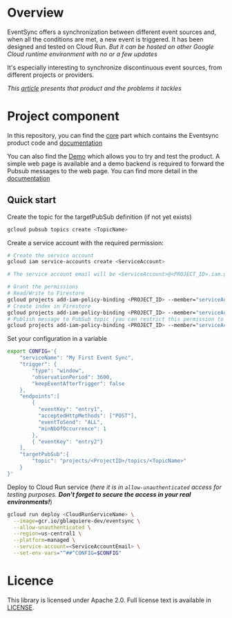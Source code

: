 # Overview

EventSync offers a synchronization between different event sources and, when all the conditions are met, a new event is
triggered. It has been designed and tested on Cloud Run. _But it can be hosted on other Google Cloud runtime environment 
with no or a few updates_

It's especially interesting to synchronize discontinuous event sources, from different projects or providers.

*This [article](https://medium.com/google-cloud/eventsync-the-event-driven-management-missing-piece-baeb4fcb9315) 
presents that product and the problems it tackles*

# Project component

In this repository, you can find the [core](https://github.com/guillaumeblaquiere/eventsync/tree/main/core) part which 
contains the Eventsync product code and [documentation](https://github.com/guillaumeblaquiere/eventsync/tree/main/core/core.md)

You can also find the [Demo](https://github.com/guillaumeblaquiere/eventsync/tree/main/demo) which allows you to try 
and test the product. A simple web page is available and a demo backend is required to forward the Pubsub messages to 
the web page. You can find more detail in the [documentation](https://github.com/guillaumeblaquiere/eventsync/tree/main/demo/demo.md)


## Quick start

Create the topic for the targetPubSub definition (if not yet exists)

```bash
gcloud pubsub topics create <TopicName>
```

Create a service account with the required permission:

```bash
# Create the service account
gcloud iam service-accounts create <ServiceAccount>

# The service account email will be <ServiceAccount>@<PROJECT_ID>.iam.gserviceaccount.com

# Grant the permissions
# Read/Write to Firestore
gcloud projects add-iam-policy-binding <PROJECT_ID> --member="serviceAccount:<ServiceAccountEmail>" --role="roles/datastore.user" --condition=None
# Create index in Firestore
gcloud projects add-iam-policy-binding <PROJECT_ID> --member="serviceAccount:<ServiceAccountEmail>" --role="roles/datastore.indexAdmin" --condition=None
# Publish message to PubSub topic (you can restrict this permission to the topic only if you want)
gcloud projects add-iam-policy-binding <PROJECT_ID> --member="serviceAccount:<ServiceAccountEmail>" --role="roles/pubsub.publisher" --condition=None
```

Set your configuration in a variable
```bash
export CONFIG='{
    "serviceName": "My First Event Sync",
    "trigger": {
        "type": "window",
        "observationPeriod": 3600,
        "keepEventAfterTrigger": false
    },
    "endpoints":[
        { 
          "eventKey": "entry1",
          "acceptedHttpMethods": ["POST"],
          "eventToSend": "ALL",
          "minNbOfOccurrence": 1
        },
        { "eventKey": "entry2"}
    ],
    "targetPubSub":{
        "topic": "projects/<ProjectID>/topics/<TopicName>"
    }
}'
```

Deploy to Cloud Run service (*here it is in `allow-unauthenticated` access for testing purposes. **Don't forget to secure the 
access in your real environments!***)
```bash
gcloud run deploy <CloudRunServiceName> \
  --image=gcr.io/gblaquiere-dev/eventsync \
  --allow-unauthenticated \
  --region=us-central1 \
  --platform=managed \
  --service-account=<ServiceAccountEmail> \
  --set-env-vars="^##^CONFIG=$CONFIG" 
```

# Licence

This library is licensed under Apache 2.0. Full license text is available in
[LICENSE](https://github.com/guillaumeblaquiere/eventsync/tree/main/LICENSE).
